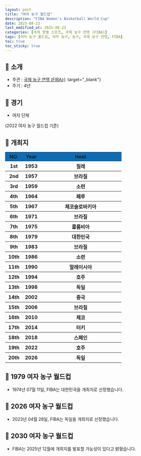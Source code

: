 ```yaml
---
layout: post
title: "여자 농구 월드컵"
description: "FIBA Women's Basketball World Cup"
date: 2025-08-23
last_modified_at: 2025-08-23
categories: [국제 종별 스포츠, 국제 농구 연맹 (FIBA)]
tags: [여자 농구 월드컵, 여자 농구, 농구, 국제 농구 연맹, FIBA]
toc: true
toc_sticky: true
---
```

## 📜 소개
* 주관 : [국제 농구 연맹 (FIBA)](https://about.fiba.basketball/en){: target="_blank"}
* 주기 : 4년

## 📜 경기
* 여자 단체

(2022 여자 농구 월드컵 기준)

## 📜 개최지
<html>

<head>
    <meta charset="UTF-8">
</head>

<body>
    <table>
        <tr style="background: #0B6DB7;">
            <th style="width: 15%; font-weight: bold;">NO.</th>
            <th style="width: 15%; font-weight: bold;">Year</th>
            <th style="width: 70%; font-weight: bold;">Host</th>
        </tr>
        <tr>
            <th>1st</th>
            <th>1953</th>
            <th>칠레</th>
        </tr>
        <tr>
            <th>2nd</th>
            <th>1957</th>
            <th>브라질</th>
        </tr>
        <tr>
            <th>3rd</th>
            <th>1959</th>
            <th>소련</th>
        </tr>
        <tr>
            <th>4th</th>
            <th>1964</th>
            <th>페루</th>
        </tr>
        <tr>
            <th>5th</th>
            <th>1967</th>
            <th>체코슬로바키아</th>
        </tr>
        <tr>
            <th>6th</th>
            <th>1971</th>
            <th>브라질</th>
        </tr>
        <tr>
            <th>7th</th>
            <th>1975</th>
            <th>콜롬비아</th>
        </tr>
        <tr>
            <th><span class="korea-host">8th</span></th>
            <th><span class="korea-host">1979</span></th>
            <th><span class="korea-host">대한민국</span></th>
        </tr>
        <tr>
            <th>9th</th>
            <th>1983</th>
            <th>브라질</th>
        </tr>
        <tr>
            <th>10th</th>
            <th>1986</th>
            <th>소련</th>
        </tr>
        <tr>
            <th>11th</th>
            <th>1990</th>
            <th>말레이시아</th>
        </tr>
        <tr>
            <th>12th</th>
            <th>1994</th>
            <th>호주</th>
        </tr>
        <tr>
            <th>13th</th>
            <th>1998</th>
            <th>독일</th>
        </tr>
        <tr>
            <th>14th</th>
            <th>2002</th>
            <th>중국</th>
        </tr>
        <tr>
            <th>15th</th>
            <th>2006</th>
            <th>브라질</th>
        </tr>
        <tr>
            <th>16th</th>
            <th>2010</th>
            <th>체코</th>
        </tr>
        <tr>
            <th>17th</th>
            <th>2014</th>
            <th>터키</th>
        </tr>
        <tr>
            <th>18th</th>
            <th>2018</th>
            <th>스페인</th>
        </tr>
        <tr>
            <th>19th</th>
            <th>2022</th>
            <th>호주</th>
        </tr>
        <tr>
            <th>20th</th>
            <th>2026</th>
            <th>독일</th>
        </tr>
    </table>
</body>

</html>

## 📜 1979 여자 농구 월드컵
* 1974년 07월 11일, FIBA는 <span class="korea-host">대한민국</span>을 개최지로 선정했습니다.

## 📜 2026 여자 농구 월드컵
* 2023년 04월 28일, FIBA는 <span class="foreign-host">독일</span>을 개최지로 선정했습니다.

## 📜 2030 여자 농구 월드컵
* FIBA는 2025년 12월에 개최지를 발표할 가능성이 있다고 밝혔습니다.
